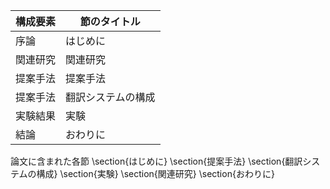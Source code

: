 構成要素 | 節のタイトル
 --- | --- 
序論 | はじめに
関連研究 | 関連研究
提案手法 | 提案手法
提案手法 | 翻訳システムの構成
実験結果 | 実験
結論 | おわりに

論文に含まれた各節
\section{はじめに}
\section{提案手法}
\section{翻訳システムの構成}
\section{実験}
\section{関連研究}
\section{おわりに}
